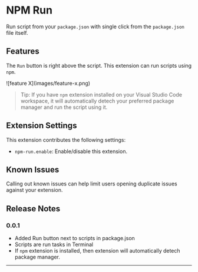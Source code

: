 # NPM Run

Run script from your `package.json` with single click from the `package.json` file itself.

## Features

The `Run` button is right above the script. This extension can run scripts using `npm`.

\!\[feature X\]\(images/feature-x.png\)

> Tip: If you have `npm` extension installed on your Visual Studio Code workspace, it will automatically detech your preferred package manager and run the script using it.

## Extension Settings

This extension contributes the following settings:

- `npm-run.enable`: Enable/disable this extension.

## Known Issues

Calling out known issues can help limit users opening duplicate issues against your extension.

## Release Notes

### 0.0.1

- Added Run button next to scripts in package.json
- Scripts are run tasks in Terminal
- If `npm` extension is installed, then extension will automatically detech package manager.

---
